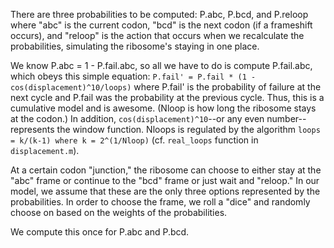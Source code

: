 There are three probabilities to be computed: P.abc, P.bcd, and P.reloop where "abc" is the current codon, "bcd" is the next codon (if a frameshift occurs), and "reloop" is the action that occurs when we recalculate the probabilities, simulating the ribosome's staying in one place.

We know P.abc = 1 - P.fail.abc, so all we have to do is compute P.fail.abc, which obeys this simple equation: `P.fail' = P.fail * (1 - cos(displacement)^10/loops)` where P.fail' is the probability of failure at the next cycle and P.fail was the probability at the previous cycle. Thus, this is a cumulative model and is awesome. (Nloop is how long the ribosome stays at the codon.) In addition, `cos(displacement)^10`--or any even number--represents the window function. Nloops is regulated by the algorithm `loops = k/(k-1) where k = 2^(1/Nloop)` (cf. `real_loops` function in `displacement.m`).

At a certain codon "junction," the ribosome can choose to either stay at the "abc" frame or continue to the "bcd" frame or just wait and "reloop." In our model, we assume that these are the only three options represented by the probabilities. In order to choose the frame, we roll a "dice" and randomly choose on based on the weights of the probabilities.

We compute this once for P.abc and P.bcd.